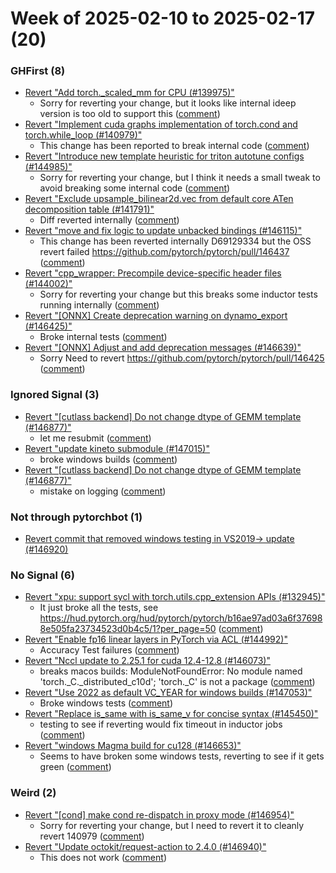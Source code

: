# Week of 2025-02-10 to 2025-02-17 (20)

### GHFirst (8)

- [Revert "Add torch._scaled_mm for CPU (#139975)"](https://github.com/pytorch/pytorch/commit/aac5d1a2890ff882a685b3163e9ffe6d25beb983)
  - Sorry for reverting your change, but it looks like internal ideep version is too old to support this ([comment](https://github.com/pytorch/pytorch/pull/139975#issuecomment-2660008996))
- [Revert "Implement cuda graphs implementation of torch.cond and torch.while_loop (#140979)"](https://github.com/pytorch/pytorch/commit/9a883007a2fae8917fd9ff2cc89e73b43dbf35ef)
  - This change has been reported to break internal code ([comment](https://github.com/pytorch/pytorch/pull/140979#issuecomment-2657361940))
- [Revert "Introduce new template heuristic for triton autotune configs (#144985)"](https://github.com/pytorch/pytorch/commit/443437648a80cc08a5962b5cd84bc3a2c560562b)
  - Sorry for reverting your change, but I think it needs a small tweak to avoid breaking some internal code ([comment](https://github.com/pytorch/pytorch/pull/144985#issuecomment-2652021045))
- [Revert "Exclude upsample_bilinear2d.vec from default core ATen decomposition table (#141791)"](https://github.com/pytorch/pytorch/commit/fe94ece375f46d09a223d9796cac02b0796f13f1)
  - Diff reverted internally ([comment](https://github.com/pytorch/pytorch/pull/141791#issuecomment-2649717140))
- [Revert "move and fix logic to update unbacked bindings (#146115)"](https://github.com/pytorch/pytorch/commit/f38f1dcd825d145e2962a23fa76f0a423a1545b4)
  - This change has been reverted internally D69129334 but the OSS revert failed https://github.com/pytorch/pytorch/pull/146437 ([comment](https://github.com/pytorch/pytorch/pull/146115#issuecomment-2649610877))
- [Revert "cpp_wrapper: Precompile device-specific header files (#144002)"](https://github.com/pytorch/pytorch/commit/2fafcd37c38e6458f876c1b942ab1eb80071e37b)
  - Sorry for reverting your change but this breaks some inductor tests running internally ([comment](https://github.com/pytorch/pytorch/pull/144002#issuecomment-2649569562))
- [Revert "[ONNX] Create deprecation warning on dynamo_export (#146425)"](https://github.com/pytorch/pytorch/commit/6aa924af688273f00bbcd3da4db0cd864a408655)
  - Broke internal tests ([comment](https://github.com/pytorch/pytorch/pull/146425#issuecomment-2648472579))
- [Revert "[ONNX] Adjust and add deprecation messages (#146639)"](https://github.com/pytorch/pytorch/commit/1557b7bf9a895fb10167d2584c6f31bf22c9f839)
  - Sorry Need to revert https://github.com/pytorch/pytorch/pull/146425 ([comment](https://github.com/pytorch/pytorch/pull/146639#issuecomment-2648465047))

### Ignored Signal (3)

- [Revert "[cutlass backend] Do not change dtype of GEMM template (#146877)"](https://github.com/pytorch/pytorch/commit/5517eb4398b70443a9079d3ec730b4f7b2bcc621)
  - let me resubmit  ([comment](https://github.com/pytorch/pytorch/pull/146877#issuecomment-2660053270))
- [Revert "update kineto submodule (#147015)"](https://github.com/pytorch/pytorch/commit/059dfe20818340492afda85a9e333dfaa5666cb6)
  - broke windows builds ([comment](https://github.com/pytorch/pytorch/pull/147015#issuecomment-2659730304))
- [Revert "[cutlass backend] Do not change dtype of GEMM template (#146877)"](https://github.com/pytorch/pytorch/commit/8a975cb247d6ef901c4d4da4fea25d21de6648c7)
  - mistake on logging ([comment](https://github.com/pytorch/pytorch/pull/146877#issuecomment-2654648949))

### Not through pytorchbot (1)

- [Revert commit that removed windows testing in VS2019-> update  (#146920)](https://github.com/pytorch/pytorch/commit/78ebd3c5020af6cb64bb877406a057e3f96e6e2e)

### No Signal (6)

- [Revert "xpu: support sycl with torch.utils.cpp_extension APIs (#132945)"](https://github.com/pytorch/pytorch/commit/dd5d0ea6bb058e84625a05b0531650d890824b30)
  - It just broke all the tests, see https://hud.pytorch.org/hud/pytorch/pytorch/b16ae97ad03a6f376988e505fa23734523d0b4c5/1?per_page=50 ([comment](https://github.com/pytorch/pytorch/pull/132945#issuecomment-2661498747))
- [Revert "Enable fp16 linear layers in PyTorch via ACL (#144992)"](https://github.com/pytorch/pytorch/commit/6ca5c22e31635df6a8b8b9575e21d769fbeb178c)
  - Accuracy Test failures ([comment](https://github.com/pytorch/pytorch/pull/144992#issuecomment-2660902238))
- [Revert "Nccl update to 2.25.1 for cuda 12.4-12.8  (#146073)"](https://github.com/pytorch/pytorch/commit/e06ee4aa9fbba9b143d94779b8f8f1f60d42561b)
  - breaks macos builds: ModuleNotFoundError: No module named 'torch._C._distributed_c10d'; 'torch._C' is not a package ([comment](https://github.com/pytorch/pytorch/pull/146073#issuecomment-2659802389))
- [Revert "Use 2022 as default VC_YEAR for windows builds (#147053)"](https://github.com/pytorch/pytorch/commit/938209fb6ffe00921c3e6b8d8c4c0c2099200d0f)
  - Broke windows tests ([comment](https://github.com/pytorch/pytorch/pull/147053#issuecomment-2657239501))
- [Revert "Replace is_same with is_same_v for concise syntax (#145450)"](https://github.com/pytorch/pytorch/commit/ce80865f134c621051afc7e30e4a71cacf3cfaf1)
  - testing to see if reverting would fix timeout in inductor jobs ([comment](https://github.com/pytorch/pytorch/pull/145450#issuecomment-2653645466))
- [Revert "windows Magma build for cu128 (#146653)"](https://github.com/pytorch/pytorch/commit/b8261358ca8776e7edbca71d4f2a6e0aa00f4392)
  - Seems to have broken some windows tests, reverting to see if it gets green ([comment](https://github.com/pytorch/pytorch/pull/146653#issuecomment-2648769150))

### Weird (2)

- [Revert "[cond] make cond re-dispatch in proxy mode (#146954)"](https://github.com/pytorch/pytorch/commit/65e8862b9a8b3237f7e0e0d67d5e73a7c1bd7716)
  - Sorry for reverting your change, but I need to revert it to cleanly revert 140979 ([comment](https://github.com/pytorch/pytorch/pull/146954#issuecomment-2657357742))
- [Revert "Update octokit/request-action to 2.4.0 (#146940)"](https://github.com/pytorch/pytorch/commit/6105b6f15f88e4198feac8936d06c1d11e04f8b9)
  - This does not work ([comment](https://github.com/pytorch/pytorch/pull/146940#issuecomment-2652691614))
